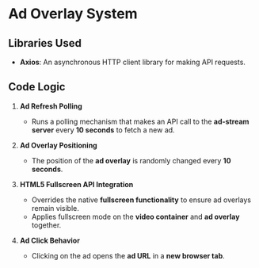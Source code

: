 # Ad Overlay System  

## Libraries Used  

- **Axios**: An asynchronous HTTP client library for making API requests.  

## Code Logic  

1. **Ad Refresh Polling**  
   - Runs a polling mechanism that makes an API call to the **ad-stream server** every **10 seconds** to fetch a new ad.  

2. **Ad Overlay Positioning**  
   - The position of the **ad overlay** is randomly changed every **10 seconds**.  

3. **HTML5 Fullscreen API Integration**  
   - Overrides the native **fullscreen functionality** to ensure ad overlays remain visible.  
   - Applies fullscreen mode on the **video container** and **ad overlay** together.  

4. **Ad Click Behavior**  
   - Clicking on the ad opens the **ad URL** in a **new browser tab**.  
